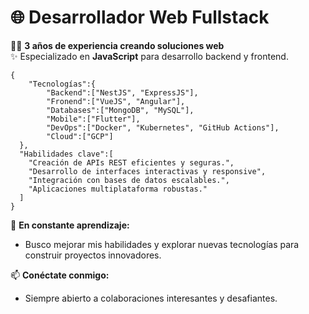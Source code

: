 # 🌐 Desarrollador Web Fullstack  
👨‍💻 **3 años de experiencia creando soluciones web**  
✨ Especializado en **JavaScript** para desarrollo backend y frontend.  

```
{
	"Tecnologías":{
		"Backend":["NestJS", "ExpressJS"],
		"Fronend":["VueJS", "Angular"],
		"Databases":["MongoDB", "MySQL"],
		"Mobile":["Flutter"],
		"DevOps":["Docker", "Kubernetes", "GitHub Actions"],
		"Cloud":["GCP"]
  },
  "Habilidades clave":[
    "Creación de APIs REST eficientes y seguras.",
    "Desarrollo de interfaces interactivas y responsive",
    "Integración con bases de datos escalables.",
    "Aplicaciones multiplataforma robustas."
  ]
}
```

🚀 **En constante aprendizaje:**  
- Busco mejorar mis habilidades y explorar nuevas tecnologías para construir proyectos innovadores.  

📫 **Conéctate conmigo:**  
- Siempre abierto a colaboraciones interesantes y desafiantes.
